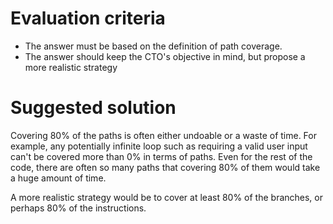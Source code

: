 # Evaluation criteria

- The answer must be based on the definition of path coverage. 
- The answer should keep the CTO's objective in mind, but propose a more realistic strategy


# Suggested solution

Covering 80% of the paths is often either undoable or a waste of time.
For example, any potentially infinite loop such as requiring a valid user input can't be covered more than 0% in terms of paths.
Even for the rest of the code, there are often so many paths that covering 80% of them would take a huge amount of time.

A more realistic strategy would be to cover at least 80% of the branches, or perhaps 80% of the instructions.
